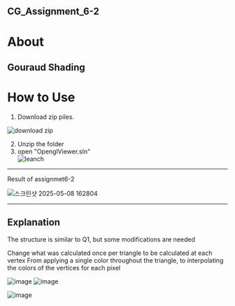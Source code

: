## CG_Assignment_6-2

About
===
Gouraud Shading
---
How to Use
===
1. Download zip piles.  
   
![download zip](https://github.com/user-attachments/assets/3e76e9d2-5325-42a3-ba52-2bb3064c0a58)

2. Unzip the folder  
3. open "OpenglViewer.sln"  
![leanch](https://github.com/user-attachments/assets/1ed43ef3-d812-4b75-809d-fe1077eabf9b)
---
Result of assignmet6-2


![스크린샷 2025-05-08 162804](https://github.com/user-attachments/assets/690ab858-c194-4234-a3dc-f0d6e6b2b470)

---
Explanation
---
The structure is similar to Q1, but some modifications are needed

Change what was calculated once per triangle to be calculated at each vertex
From applying a single color throughout the triangle, to interpolating the colors of the vertices for each pixel

![image](https://github.com/user-attachments/assets/a8cdef32-6d08-4e46-ab68-5f9be709b05c)
![image](https://github.com/user-attachments/assets/9d51c92b-e65c-4fd8-beb3-b9b51089813c)



![image](https://github.com/user-attachments/assets/63f27a77-0bc7-4a21-a9e0-2ca0048c37aa)
